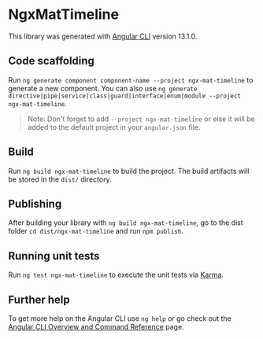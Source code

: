 # NgxMatTimeline

This library was generated with [Angular CLI](https://github.com/angular/angular-cli) version 13.1.0.

## Code scaffolding

Run `ng generate component component-name --project ngx-mat-timeline` to generate a new component. You can also use `ng generate directive|pipe|service|class|guard|interface|enum|module --project ngx-mat-timeline`.
> Note: Don't forget to add `--project ngx-mat-timeline` or else it will be added to the default project in your `angular.json` file. 

## Build

Run `ng build ngx-mat-timeline` to build the project. The build artifacts will be stored in the `dist/` directory.

## Publishing

After building your library with `ng build ngx-mat-timeline`, go to the dist folder `cd dist/ngx-mat-timeline` and run `npm publish`.

## Running unit tests

Run `ng test ngx-mat-timeline` to execute the unit tests via [Karma](https://karma-runner.github.io).

## Further help

To get more help on the Angular CLI use `ng help` or go check out the [Angular CLI Overview and Command Reference](https://angular.io/cli) page.
